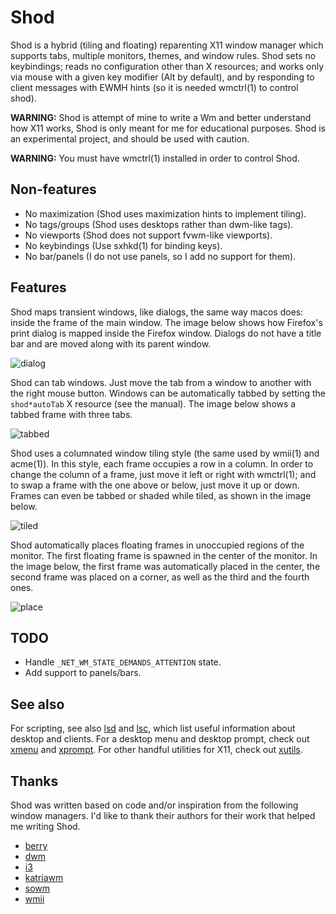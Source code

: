 # Shod

Shod is a hybrid (tiling and floating) reparenting X11 window manager
which supports tabs, multiple monitors, themes, and window rules.  Shod
sets no keybindings; reads no configuration other than X resources; and
works only via mouse with a given key modifier (Alt by default), and by
responding to client messages with EWMH hints (so it is needed wmctrl(1)
to control shod).

**WARNING:**
         Shod is attempt of mine to write a Wm and better understand how
         X11 works, Shod is only meant for me for educational purposes.
         Shod is an experimental project, and should be used with caution.

**WARNING:**
         You must have wmctrl(1) installed in order to control Shod.

## Non-features

* No maximization (Shod uses maximization hints to implement tiling).
* No tags/groups (Shod uses desktops rather than dwm-like tags).
* No viewports (Shod does not support fvwm-like viewports).
* No keybindings (Use sxhkd(1) for binding keys).
* No bar/panels (I do not use panels, so I add no support for them).

## Features

Shod maps transient windows, like dialogs, the same way macos does:
inside the frame of the main window.  The image below shows how
Firefox's print dialog is mapped inside the Firefox window.  Dialogs
do not have a title bar and are moved along with its parent window.

![dialog](https://user-images.githubusercontent.com/63266536/121970383-d3d39700-cd4c-11eb-8073-50663dcbc571.png)

Shod can tab windows. Just move the tab from a window to another with
the right mouse button.  Windows can be automatically tabbed by
setting the `shod*autoTab` X resource (see the manual).  The image
below shows a tabbed frame with three tabs.

![tabbed](https://user-images.githubusercontent.com/63266536/121970385-d504c400-cd4c-11eb-9795-250e8c236078.png)

Shod uses a columnated window tiling style (the same used by wmii(1)
and acme(1)).  In this style, each frame occupies a row in a column.
In order to change the column of a frame, just move it left or right
with wmctrl(1); and to swap a frame with the one above or below, just
move it up or down.  Frames can even be tabbed or shaded while tiled,
as shown in the image below.

![tiled](https://user-images.githubusercontent.com/63266536/121972792-501ca900-cd52-11eb-8c6c-f9c052d9f416.png)

Shod automatically places floating frames in unoccupied regions of the
monitor.  The first floating frame is spawned in the center of the
monitor.  In the image below, the first frame was automatically placed
in the center, the second frame was placed on a corner, as well as the
third and the fourth ones.

![place](https://user-images.githubusercontent.com/63266536/121972790-4eeb7c00-cd52-11eb-9374-65a9f13675a2.png)

## TODO

* Handle `_NET_WM_STATE_DEMANDS_ATTENTION` state.
* Add support to panels/bars.

## See also

For scripting, see also [lsd] and [lsc], which list useful information
about desktop and clients.  For a desktop menu and desktop prompt, check
out [xmenu] and [xprompt].  For other handful utilities for X11, check
out [xutils].

[lsd]:https://github.com/phillbush/lsd
[lsc]:https://github.com/phillbush/lsc
[xmenu]:https://github.com/phillbush/xmenu
[xprompt]:https://github.com/phillbush/xprompt
[xutils]:https://github.com/phillbush/xutils

## Thanks

Shod was written based on code and/or inspiration from the following
window managers.  I'd like to thank their authors for their work that
helped me writing Shod.

* [berry](https://berrywm.org)
* [dwm](https://dwm.suckless.org)
* [i3](https://i3wm.org)
* [katriawm](https://www.uninformativ.de/git/katriawm/file/README.html)
* [sowm](https://github.com/dylanaraps/sowm)
* [wmii](https://github.com/0intro/wmii)

